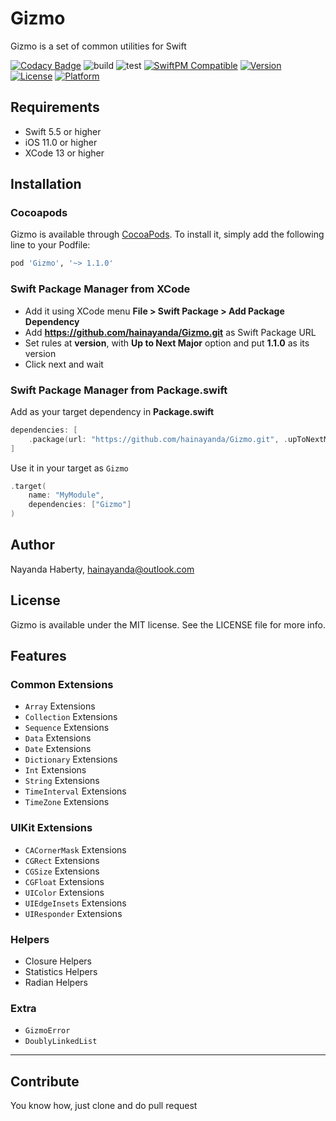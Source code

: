 
# Gizmo

Gizmo is a set of common utilities for Swift

[![Codacy Badge](https://app.codacy.com/project/badge/Grade/8234f229b84841979214cedb3c903fd8)](https://www.codacy.com/gh/hainayanda/Gizmo/dashboard?utm_source=github.com&amp;utm_medium=referral&amp;utm_content=hainayanda/Gizmo&amp;utm_campaign=Badge_Grade)
![build](https://github.com/hainayanda/Gizmo/workflows/build/badge.svg)
![test](https://github.com/hainayanda/Gizmo/workflows/test/badge.svg)
[![SwiftPM Compatible](https://img.shields.io/badge/SwiftPM-Compatible-brightgreen)](https://swift.org/package-manager/)
[![Version](https://img.shields.io/cocoapods/v/Gizmo.svg?style=flat)](https://cocoapods.org/pods/Gizmo)
[![License](https://img.shields.io/cocoapods/l/Gizmo.svg?style=flat)](https://cocoapods.org/pods/Gizmo)
[![Platform](https://img.shields.io/cocoapods/p/Gizmo.svg?style=flat)](https://cocoapods.org/pods/Gizmo)

## Requirements

- Swift 5.5 or higher
- iOS 11.0 or higher
- XCode 13 or higher

## Installation
  
### Cocoapods

Gizmo is available through [CocoaPods](https://cocoapods.org). To install
it, simply add the following line to your Podfile:

```ruby
pod 'Gizmo', '~> 1.1.0'
```

### Swift Package Manager from XCode

- Add it using XCode menu **File > Swift Package > Add Package Dependency**
- Add **<https://github.com/hainayanda/Gizmo.git>** as Swift Package URL
- Set rules at **version**, with **Up to Next Major** option and put **1.1.0** as its version
- Click next and wait

### Swift Package Manager from Package.swift

Add as your target dependency in ****Package.swift****

```swift
dependencies: [
    .package(url: "https://github.com/hainayanda/Gizmo.git", .upToNextMajor(from: "1.1.0"))
]
```

Use it in your target as `Gizmo`

```swift
.target(
    name: "MyModule",
    dependencies: ["Gizmo"]
)
```

## Author

Nayanda Haberty, hainayanda@outlook.com

## License

Gizmo is available under the MIT license. See the LICENSE file for more info.

## Features

### Common Extensions

- `Array` Extensions
- `Collection` Extensions
- `Sequence` Extensions
- `Data` Extensions
- `Date` Extensions
- `Dictionary` Extensions
- `Int` Extensions
- `String` Extensions
- `TimeInterval` Extensions
- `TimeZone` Extensions

### UIKit Extensions

- `CACornerMask` Extensions
- `CGRect` Extensions
- `CGSize` Extensions
- `CGFloat` Extensions
- `UIColor` Extensions
- `UIEdgeInsets` Extensions
- `UIResponder` Extensions

### Helpers

- Closure Helpers
- Statistics Helpers
- Radian Helpers

### Extra

- `GizmoError`
- `DoublyLinkedList`

***

## Contribute

You know how, just clone and do pull request

